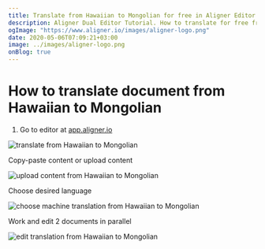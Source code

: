 ```yaml
---
title: Translate from Hawaiian to Mongolian for free in Aligner Editor
description: Aligner Dual Editor Tutorial. How to translate for free from Hawaiian to Mongolian. Aligner is multilingual document management platform. 
ogImage: "https://www.aligner.io/images/aligner-logo.png"
date: 2020-05-06T07:09:21+03:00
image: ../images/aligner-logo.png
onBlog: true
---
```


# How to translate document from Hawaiian to Mongolian

1. Go to editor at [app.aligner.io](https://app.aligner.io "Aligner App web page")

![translate from Hawaiian to Mongolian](../aligner-blank-editor.png "translate from Hawaiian to Mongolian")

Copy-paste content or upload content

![upload content from Hawaiian to Mongolian](../aligner-uploaded-document.png "upload content from Hawaiian to Mongolian")

Choose desired language

![choose machine translation from Hawaiian to Mongolian](../aligner-language-dropdown.png "choose machine translation from Hawaiian to Mongolian")

Work and edit 2 documents in parallel

![edit translation from Hawaiian to Mongolian](../aligner-double-sitded-editor.png "edit translation from Hawaiian to Mongolian")

